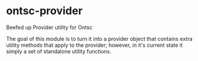 # ontsc-provider
Beefed up Provider utility for Ontsc

The goal of this module is to turn it into a provider object that contains extra utility methods that apply to the provider; however, in it's current state it simply a set of standalone utility functions.
